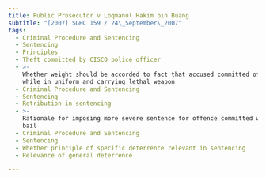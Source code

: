 ```yaml
---
title: Public Prosecutor v Loqmanul Hakim bin Buang
subtitle: "[2007] SGHC 159 / 24\_September\_2007"
tags:
  - Criminal Procedure and Sentencing
  - Sentencing
  - Principles
  - Theft committed by CISCO police officer
  - >-
    Whether weight should be accorded to fact that accused committed offence
    while in uniform and carrying lethal weapon
  - Criminal Procedure and Sentencing
  - Sentencing
  - Retribution in sentencing
  - >-
    Rationale for imposing more severe sentence for offence committed whilst on
    bail
  - Criminal Procedure and Sentencing
  - Sentencing
  - Whether principle of specific deterrence relevant in sentencing
  - Relevance of general deterrence

---
```


